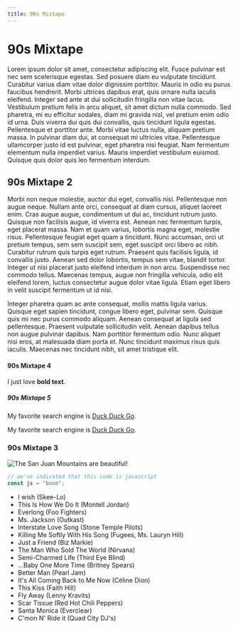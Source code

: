 ```yaml
---
title: 90s Mixtape
---
```


# 90s Mixtape

Lorem ipsum dolor sit amet, consectetur adipiscing elit. Fusce pulvinar est nec sem scelerisque egestas. Sed posuere diam eu vulputate tincidunt. Curabitur varius diam vitae dolor dignissim porttitor. Mauris in odio eu purus faucibus hendrerit. Morbi ultrices dapibus erat, quis ornare nulla iaculis eleifend. Integer sed ante at dui sollicitudin fringilla non vitae lacus. Vestibulum pretium felis in arcu aliquet, sit amet dictum nulla commodo. Sed pharetra, mi eu efficitur sodales, diam mi gravida nisl, vel pretium enim odio id urna. Duis viverra dui quis dui convallis, quis tincidunt ligula egestas. Pellentesque et porttitor ante. Morbi vitae luctus nulla, aliquam pretium massa. In pulvinar diam dui, at consequat mi ultricies vitae. Pellentesque ullamcorper justo id est pulvinar, eget pharetra nisi feugiat. Nam fermentum elementum nulla imperdiet varius. Mauris imperdiet vestibulum euismod. Quisque quis dolor quis leo fermentum interdum.

## 90s Mixtape 2

Morbi non neque molestie, auctor dui eget, convallis nisi. Pellentesque non augue neque. Nullam ante orci, consequat at diam cursus, aliquet laoreet enim. Cras augue augue, condimentum ut dui ac, tincidunt rutrum justo. Quisque non facilisis augue, id viverra est. Aenean nec fermentum turpis, eget placerat massa. Nam et quam varius, lobortis magna eget, molestie risus. Pellentesque feugiat eget quam a tincidunt. Nunc accumsan, orci ut pretium tempus, sem sem suscipit sem, eget suscipit orci libero ac nibh. Curabitur rutrum quis turpis eget rutrum. Praesent quis facilisis ligula, id convallis justo. Aenean sed dolor lobortis, tempus sem vitae, blandit tortor. Integer ut nisi placerat justo eleifend interdum in non arcu. Suspendisse nec commodo tellus. Maecenas tempus, augue non fringilla vehicula, odio elit eleifend lorem, luctus consectetur augue dolor vitae ligula. Etiam eget libero in velit suscipit fermentum ut id nisi.

Integer pharetra quam ac ante consequat, mollis mattis ligula varius. Quisque eget sapien tincidunt, congue libero eget, pulvinar sem. Quisque quis mi nec purus commodo aliquam. Aenean consequat at ligula sed pellentesque. Praesent vulputate sollicitudin velit. Aenean dapibus tellus non augue pulvinar dapibus. Nam porttitor fermentum odio. Nunc aliquet nisi eros, at malesuada diam porta et. Nunc tincidunt maximus risus quis iaculis. Maecenas nec tincidunt nibh, sit amet tristique elit.

#### 90s Mixtape 4

I just love **bold text**.

##### 90s Mixtape 5

My favorite search engine is [Duck Duck Go](https://duckduckgo.com).

My favorite search engine is [Duck Duck Go](https://duckduckgo.com "The best search engine for privacy").

### 90s Mixtape 3

![The San Juan Mountains are beautiful!](https://images.unsplash.com/photo-1520333789090-1afc82db536a?ixlib=rb-1.2.1&ixid=eyJhcHBfaWQiOjEyMDd9&auto=format&fit=crop&w=2102&q=80 "San Juan Mountains")

```javascript
// we've indicated that this code is javascript
const js = "boom";
```

- I wish (Skee-Lo)
- This Is How We Do It (Montell Jordan)
- Everlong (Foo Fighters)
- Ms. Jackson (Outkast)
- Interstate Love Song (Stone Temple Pilots)
- Killing Me Softly With His Song (Fugees, Ms. Lauryn Hill)
- Just a Friend (Biz Markie)
- The Man Who Sold The World (Nirvana)
- Semi-Charmed Life (Third Eye Blind)
- ...Baby One More Time (Britney Spears)
- Better Man (Pearl Jam)
- It's All Coming Back to Me Now (Céline Dion)
- This Kiss (Faith Hill)
- Fly Away (Lenny Kravits)
- Scar Tissue (Red Hot Chili Peppers)
- Santa Monica (Everclear)
- C'mon N' Ride it (Quad City DJ's)
